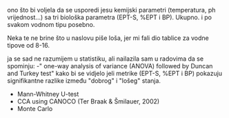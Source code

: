 ono što bi voljela da se usporedi jesu kemijski parametri (temperatura, ph vrijednost...) sa tri biološka parametra (EPT-S, %EPT i BP). Ukupno. i po svakom vodnom tipu posebno.

Neka te ne brine što u naslovu piše loša, jer mi fali dio tablice za vodne tipove od 8-16.

ja se sad ne razumijem u statistiku, ali nailazila sam u radovima da se spominju:
 -" one-way analysis of variance (ANOVA) followed by Duncan and Turkey test" kako bi se vidjelo jeli metrike (EPT-S, %EPT i BP) pokazuju signifikantne razlike između "dobrog" i "lošeg" stanja.
- Mann-Whitney U-test
- CCA using CANOCO (Ter Braak & Šmilauer, 2002)
- Monte Carlo
